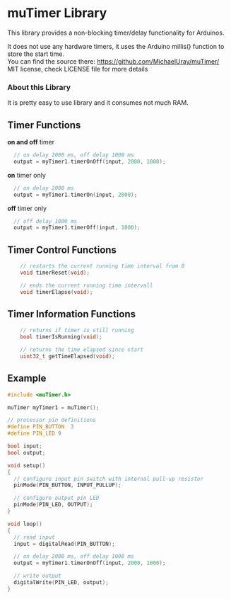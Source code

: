 # muTimer Library #

This library provides a non-blocking timer/delay functionality for Arduinos.

It does not use any hardware timers, it uses the Arduino millis() function to store the start time.\
You can find the source there: https://github.com/MichaelUray/muTimer/ \
MIT license, check LICENSE file for more details

### About this Library ###

It is pretty easy to use library and it consumes not much RAM.

## Timer Functions ##

**on and off** timer
```cpp
  // on delay 2000 ms, off delay 1000 ms
  output = myTimer1.timerOnOff(input, 2000, 1000);
```

**on** timer only
```cpp
  // on delay 2000 ms
  output = myTimer1.timerOn(input, 2000);
```

**off** timer only
```cpp
  // off delay 1000 ms
  output = myTimer1.timerOff(input, 1000);
```

## Timer Control Functions ##

```cpp
    // restarts the current running time interval from 0
    void timerReset(void);
```

```cpp
    // ends the current running time intervall
    void timerElapse(void);
```

## Timer Information Functions ##

```cpp
    // returns if timer is still running
    bool timerIsRunning(void);
```

```cpp
    // returns the time elapsed since start
    uint32_t getTimeElapsed(void);
```

## Example ##

```cpp
#include <muTimer.h>

muTimer myTimer1 = muTimer();

// processor pin definitions
#define PIN_BUTTON  3
#define PIN_LED 9

bool input;
bool output;

void setup()
{
  // configure input pin switch with internal pull-up resistor
  pinMode(PIN_BUTTON, INPUT_PULLUP);

  // configure output pin LED
  pinMode(PIN_LED, OUTPUT);
}

void loop()
{
  // read input
  input = digitalRead(PIN_BUTTON);

  // on delay 2000 ms, off delay 1000 ms
  output = myTimer1.timerOnOff(input, 2000, 1000);

  // write output
  digitalWrite(PIN_LED, output);
}
```

